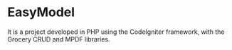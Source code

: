 # EasyModel

It is a project developed in PHP using the CodeIgniter framework, with the Grocery CRUD and MPDF libraries. 
